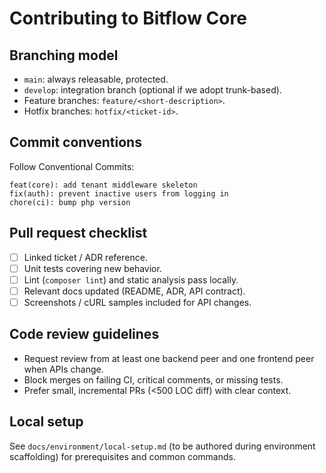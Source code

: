 # Contributing to Bitflow Core

## Branching model

- `main`: always releasable, protected.
- `develop`: integration branch (optional if we adopt trunk-based).
- Feature branches: `feature/<short-description>`.
- Hotfix branches: `hotfix/<ticket-id>`.

## Commit conventions

Follow Conventional Commits:

```
feat(core): add tenant middleware skeleton
fix(auth): prevent inactive users from logging in
chore(ci): bump php version
```

## Pull request checklist

- [ ] Linked ticket / ADR reference.
- [ ] Unit tests covering new behavior.
- [ ] Lint (`composer lint`) and static analysis pass locally.
- [ ] Relevant docs updated (README, ADR, API contract).
- [ ] Screenshots / cURL samples included for API changes.

## Code review guidelines

- Request review from at least one backend peer and one frontend peer when APIs change.
- Block merges on failing CI, critical comments, or missing tests.
- Prefer small, incremental PRs (<500 LOC diff) with clear context.

## Local setup

See `docs/environment/local-setup.md` (to be authored during environment scaffolding) for prerequisites and common commands.

